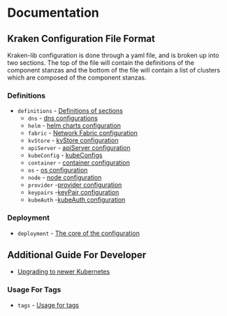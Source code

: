 # Documentation

## Kraken Configuration File Format

Kraken-lib configuration is done through a yaml file, and is broken up into two sections.  The top of the file will contain the definitions of the component stanzas and the bottom of the file will contain a list of clusters which are composed of the component stanzas.

### Definitions

* `definitions` - [Definitions of sections](kraken-configs/definitions.md)
  * `dns` - [dns configurations](kraken-configs/dns.md)
  * `helm` - [helm charts configuration](kraken-configs/helmconfigs.md)
  * `fabric` - [Network Fabric configuration](kraken-configs/fabric/README.md)
  * `kvStore` - [kvStore configuration](kraken-configs/kvstore.md)
  * `apiServer` - [apiServer configuration](kraken-configs/apiserver.md)
  * `kubeConfig` - [kubeConfigs](kraken-configs/kubeconfig.md)
  * `container` - [container configuration](kraken-configs/container.md)
  * `os` - [os configuration](kraken-configs/os.md)
  * `node` - [node configuration](kraken-configs/node/README.md)
  * `provider` -[provider configuration](kraken-configs/provider/README.md)
  * `keypairs` -[keyPair configuration](kraken-configs/keypair/README.md)
  * `kubeAuth` -[kubeAuth configuration](kraken-configs/kubeauth.md)

### Deployment

* `deployment` - [The core of the configuration](kraken-configs/deployment.md)

## Additional Guide For Developer

* [Upgrading to newer Kubernetes](./UPGRADING_KUBERNETES.md)

### Usage For Tags

* `tags` - [Usage for tags](tags/README.md)